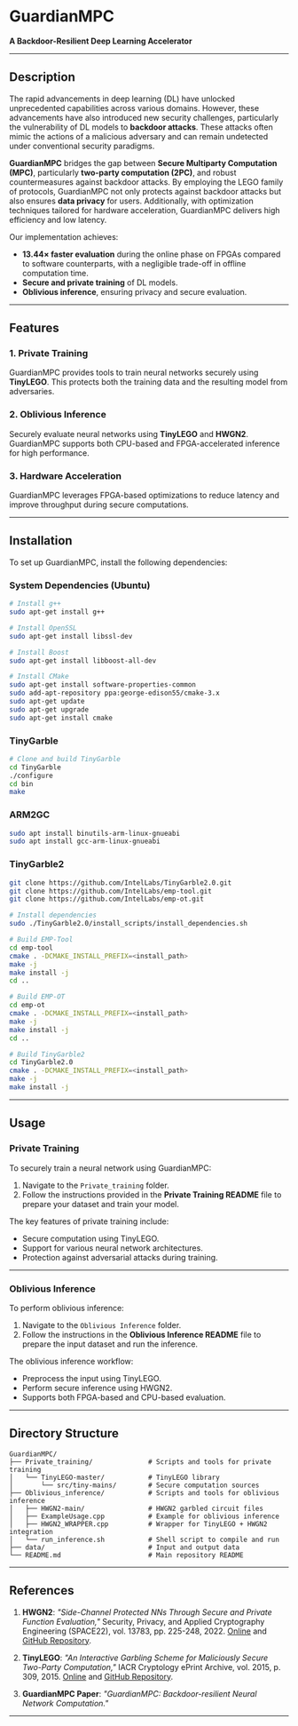# GuardianMPC
**A Backdoor-Resilient Deep Learning Accelerator**

---

## Description

The rapid advancements in deep learning (DL) have unlocked unprecedented capabilities across various domains. However, these advancements have also introduced new security challenges, particularly the vulnerability of DL models to **backdoor attacks**. These attacks often mimic the actions of a malicious adversary and can remain undetected under conventional security paradigms.

**GuardianMPC** bridges the gap between **Secure Multiparty Computation (MPC)**, particularly **two-party computation (2PC)**, and robust countermeasures against backdoor attacks. By employing the LEGO family of protocols, GuardianMPC not only protects against backdoor attacks but also ensures **data privacy** for users. Additionally, with optimization techniques tailored for hardware acceleration, GuardianMPC delivers high efficiency and low latency.

Our implementation achieves:
- **13.44× faster evaluation** during the online phase on FPGAs compared to software counterparts, with a negligible trade-off in offline computation time.
- **Secure and private training** of DL models.
- **Oblivious inference**, ensuring privacy and secure evaluation.

---

## Features

### 1. Private Training
GuardianMPC provides tools to train neural networks securely using **TinyLEGO**. This protects both the training data and the resulting model from adversaries.

### 2. Oblivious Inference
Securely evaluate neural networks using **TinyLEGO** and **HWGN2**. GuardianMPC supports both CPU-based and FPGA-accelerated inference for high performance.

### 3. Hardware Acceleration
GuardianMPC leverages FPGA-based optimizations to reduce latency and improve throughput during secure computations.

---

## Installation

To set up GuardianMPC, install the following dependencies:

### System Dependencies (Ubuntu)
```bash
# Install g++
sudo apt-get install g++

# Install OpenSSL
sudo apt-get install libssl-dev

# Install Boost
sudo apt-get install libboost-all-dev

# Install CMake
sudo apt-get install software-properties-common
sudo add-apt-repository ppa:george-edison55/cmake-3.x
sudo apt-get update
sudo apt-get upgrade
sudo apt-get install cmake
```

### TinyGarble
```bash
# Clone and build TinyGarble
cd TinyGarble
./configure
cd bin
make
```

### ARM2GC
```bash
sudo apt install binutils-arm-linux-gnueabi
sudo apt install gcc-arm-linux-gnueabi
```

### TinyGarble2
```bash
git clone https://github.com/IntelLabs/TinyGarble2.0.git
git clone https://github.com/IntelLabs/emp-tool.git
git clone https://github.com/IntelLabs/emp-ot.git

# Install dependencies
sudo ./TinyGarble2.0/install_scripts/install_dependencies.sh

# Build EMP-Tool
cd emp-tool
cmake . -DCMAKE_INSTALL_PREFIX=<install_path>
make -j 
make install -j
cd ..

# Build EMP-OT
cd emp-ot
cmake . -DCMAKE_INSTALL_PREFIX=<install_path>
make -j 
make install -j
cd ..

# Build TinyGarble2
cd TinyGarble2.0
cmake . -DCMAKE_INSTALL_PREFIX=<install_path>
make -j 
make install -j
```

---

## Usage

### Private Training
To securely train a neural network using GuardianMPC:
1. Navigate to the `Private_training` folder.
2. Follow the instructions provided in the **Private Training README** file to prepare your dataset and train your model.

The key features of private training include:
- Secure computation using TinyLEGO.
- Support for various neural network architectures.
- Protection against adversarial attacks during training.

---

### Oblivious Inference
To perform oblivious inference:
1. Navigate to the `Oblivious Inference` folder.
2. Follow the instructions in the **Oblivious Inference README** file to prepare the input dataset and run the inference.

The oblivious inference workflow:
- Preprocess the input using TinyLEGO.
- Perform secure inference using HWGN2.
- Supports both FPGA-based and CPU-based evaluation.

---

## Directory Structure

```
GuardianMPC/
├── Private_training/              # Scripts and tools for private training
│   └── TinyLEGO-master/           # TinyLEGO library
│       └── src/tiny-mains/        # Secure computation sources
├── Oblivious_inference/           # Scripts and tools for oblivious inference
│   ├── HWGN2-main/                # HWGN2 garbled circuit files
│   ├── ExampleUsage.cpp           # Example for oblivious inference
│   ├── HWGN2_WRAPPER.cpp          # Wrapper for TinyLEGO + HWGN2 integration
│   └── run_inference.sh           # Shell script to compile and run
├── data/                          # Input and output data
└── README.md                      # Main repository README
```

---

## References

1. **HWGN2**: *"Side-Channel Protected NNs Through Secure and Private Function Evaluation,"* Security, Privacy, and Applied Cryptography Engineering (SPACE22), vol. 13783, pp. 225-248, 2022. [Online](https://link.springer.com/chapter/10.1007/978-3-031-22829-2_13) and [GitHub Repository](https://github.com/vernamlab/HWGN2).

2. **TinyLEGO**: *"An Interactive Garbling Scheme for Maliciously Secure Two-Party Computation,"* IACR Cryptology ePrint Archive, vol. 2015, p. 309, 2015. [Online](http://ia.cr/2015/309) and [GitHub Repository](https://github.com/AarhusCrypto/TinyLEGO).

3. **GuardianMPC Paper**: *"GuardianMPC: Backdoor-resilient Neural Network Computation."*

---
